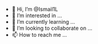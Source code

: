 - 👋 Hi, I’m @Ismail1L
- 👀 I’m interested in ...
- 🌱 I’m currently learning ...
- 💞️ I’m looking to collaborate on ...
- 📫 How to reach me ...

<!---
Ismail1L/Ismail1L is a ✨ special ✨ repository because its `README.md` (this file) appears on your GitHub profile.
You can click the Preview link to take a look at your changes.
--->
